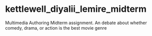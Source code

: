 # kettlewell_diyalii_lemire_midterm
Multimedia Authoring Midterm assignment. An debate about whether comedy, drama, or action is the best movie genre
